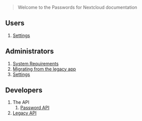 > Welcome to the Passwords for Nextcloud documentation

## Users
1. [Settings](Users/Personal-Settings)

## Administrators
1. [System Requirements](Administrators/System-Requirements)
2. [Migrating from the legacy app](Administrators/Legacy-Migration.md)
3. [Settings](Administrators/Administrative-Settings)

## Developers
1. The API
   1. [Password API](Developers/Api/Password-Api)
2. [Legacy API](Developers/Api/Legacy-Api)